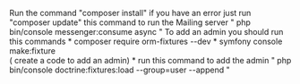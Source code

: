 Run the command "composer install" if you have an error just run "composer update"
this command to run the Mailing server " php bin/console messenger:consume async "
To add an admin you should run this commands 
    * composer require orm-fixtures --dev 
    * symfony console make:fixture  
        ( create a code to add an admin)
    * run this command to add the admin "  php bin/console doctrine:fixtures:load --group=user --append "
